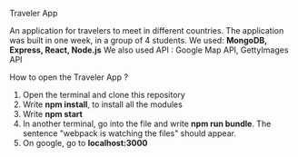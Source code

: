 Traveler App

An application for travelers to meet in different countries. The application was built in one week, in a group of 4 students. 
  We used:  **MongoDB, Express, React, Node.js**
  We also used API : Google Map API, GettyImages API

How to open the Traveler App ? 
1) Open the terminal and clone this repository
2) Write **npm install**, to install all the modules
3) Write **npm start**
4) In another terminal, go into the file and write **npm run bundle**. The sentence "webpack is watching the files" should appear.
5) On google, go to **localhost:3000**
